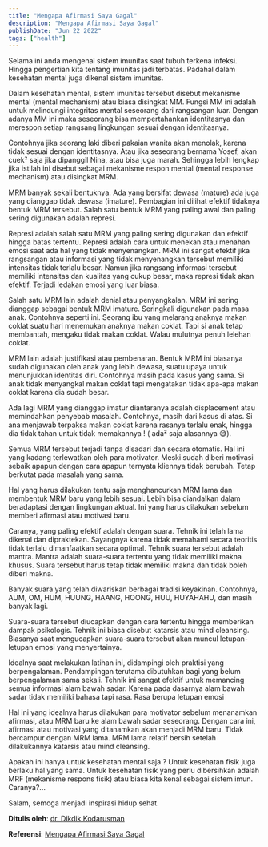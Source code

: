 ```yaml
---
title: "Mengapa Afirmasi Saya Gagal"
description: "Mengapa Afirmasi Saya Gagal"
publishDate: "Jun 22 2022"
tags: ["health"]
---
```


Selama ini anda mengenal sistem imunitas saat tubuh terkena infeksi. Hingga pengertian kita tentang imunitas jadi terbatas. Padahal dalam kesehatan mental juga dikenal sistem imunitas.

Dalam kesehatan mental, sistem imunitas tersebut disebut mekanisme mental (mental mechanism) atau biasa disingkat MM. Fungsi MM ini adalah untuk melindungi integritas mental seseorang dari rangsangan luar. Dengan adanya MM ini maka seseorang bisa mempertahankan identitasnya dan merespon setiap rangsang lingkungan sesuai dengan identitasnya.

Contohnya jika seorang laki diberi pakaian wanita akan menolak, karena tidak sesuai dengan identitasnya. Atau jika seseorang bernama Yosef, akan cuek² saja jika dipanggil Nina, atau bisa juga marah. Sehingga lebih lengkap jika istilah ini disebut sebagai mekanisme respon mental (mental response mechanism) atau disingkat MRM.

MRM banyak sekali bentuknya. Ada yang bersifat dewasa (mature) ada juga yang dianggap tidak dewasa (imature). Pembagian ini dilihat efektif tidaknya bentuk MRM tersebut. Salah satu bentuk MRM yang paling awal dan paling sering digunakan adalah represi.

Represi adalah salah satu MRM yang paling sering digunakan dan efektif hingga batas tertentu. Represi adalah cara untuk menekan atau menahan emosi saat ada hal yang tidak menyenangkan. MRM ini sangat efektif jika rangsangan atau informasi yang tidak menyenangkan tersebut memiliki intensitas tidak terlalu besar. Namun jika rangsang informasi tersebut memiliki intensitas dan kualitas yang cukup besar, maka represi tidak akan efektif. Terjadi ledakan emosi yang luar biasa.

Salah satu MRM lain adalah denial atau penyangkalan. MRM ini sering dianggap sebagai bentuk MRM imature. Seringkali digunakan pada masa anak. Contohnya seperti ini. Seorang ibu yang melarang anaknya makan coklat suatu hari menemukan anaknya makan coklat. Tapi si anak tetap membantah, mengaku tidak makan coklat. Walau mulutnya penuh lelehan coklat.

MRM lain adalah justifikasi atau pembenaran.  Bentuk MRM ini biasanya sudah digunakan oleh anak yang lebih dewasa, suatu upaya untuk menunjukkan identitas diri. Contohnya masih pada kasus yang sama. Si anak tidak menyangkal makan coklat tapi mengatakan tidak apa-apa makan coklat karena dia sudah besar.

Ada lagi MRM yang dianggap imatur diantaranya adalah displacement atau memindahkan penyebab masalah. Contohnya, masih dari kasus di atas. Si ana menjawab terpaksa makan coklat karena rasanya terlalu enak, hingga dia tidak tahan untuk tidak memakannya ! ( ada² saja alasannya 😅).

Semua MRM tersebut terjadi tanpa disadari dan secara otomatis. Hal ini yang kadang terlewatkan oleh para motivator. Meski sudah diberi motivasi sebaik apapun dengan cara apapun ternyata kliennya tidak berubah. Tetap berkutat pada masalah yang sama.

Hal yang harus dilakukan tentu saja menghancurkan MRM lama dan membentuk MRM baru yang lebih sesuai. Lebih bisa diandalkan dalam beradaptasi dengan lingkungan aktual. Ini yang harus dilakukan sebelum memberi afirmasi atau motivasi baru.

Caranya, yang paling efektif adalah dengan suara. Tehnik ini telah lama dikenal dan dipraktekan. Sayangnya karena tidak memahami secara teoritis tidak terlalu dimanfaatkan secara optimal. Tehnik suara tersebut adalah mantra. Mantra adalah suara-suara tertentu yang tidak memiliki makna khusus. Suara tersebut harus tetap tidak memiliki makna dan tidak boleh diberi makna.

Banyak suara yang telah diwariskan berbagai tradisi keyakinan. Contohnya, AUM, OM, HUM, HUUNG, HAANG, HOONG, HUU, HUYAHAHU, dan masih banyak lagi.

Suara-suara tersebut diucapkan dengan cara tertentu hingga memberikan dampak psikologis. Tehnik ini biasa disebut katarsis atau mind cleansing. Biasanya saat mengucapkan suara-suara tersebut akan muncul letupan-letupan emosi yang menyertainya.

Idealnya saat melakukan latihan ini, didampingi oleh praktisi yang berpengalaman. Pendampingan terutama dibutuhkan bagi yang belum berpengalaman sama sekali. Tehnik ini sangat efektif untuk memancing semua informasi alam bawah sadar. Karena pada dasarnya alam bawah sadar tidak memiliki bahasa tapi rasa. Rasa berupa letupan emosi

Hal ini yang idealnya harus dilakukan para motivator sebelum menanamkan afirmasi, atau MRM baru ke alam bawah sadar seseorang. Dengan cara ini, afirmasi atau motivasi yang ditanamkan akan menjadi MRM baru. Tidak bercampur dengan MRM lama. MRM lama relatif bersih setelah dilakukannya katarsis atau mind cleansing.

Apakah ini hanya untuk kesehatan mental saja ? Untuk kesehatan fisik juga berlaku hal yang sama. Untuk kesehatan fisik yang perlu dibersihkan adalah MRF (mekanisme respons fisik) atau biasa kita kenal sebagai sistem imun. Caranya?...

Salam, semoga menjadi inspirasi hidup sehat.

**Ditulis oleh**: [dr. Dikdik Kodarusman](https://web.facebook.com/dikdik.kodarusman/)

**Referensi**: [Mengapa Afirmasi Saya Gagal](https://web.facebook.com/dikdik.kodarusman/posts/pfbid02CjbT8tDVwuwAyE8x1M9ayG6qbJCF8MzrWYNEpPriXS5G4mUf4PDxj3TufRyJyitzl?__cft__[0]=AZXvoexRhunO0-1u75NIgYlzkAVTzueH9LiSQC7Cbhf15vd7-8IYRL4Rz9EdIhv4FrOwc5M6rcUdXrR6Pdy6W_-w3JGEKmmOAU1qB12eXSQI0hMU0tV-ooJKSsYURGH6LQqz9H9MUQdB36sOg3MmjelN7hgpf9CwkhWO7bearHzhHmtUc2szoCbq1iDlIxBhI0w&__tn__=%2CO%2CP-R)
